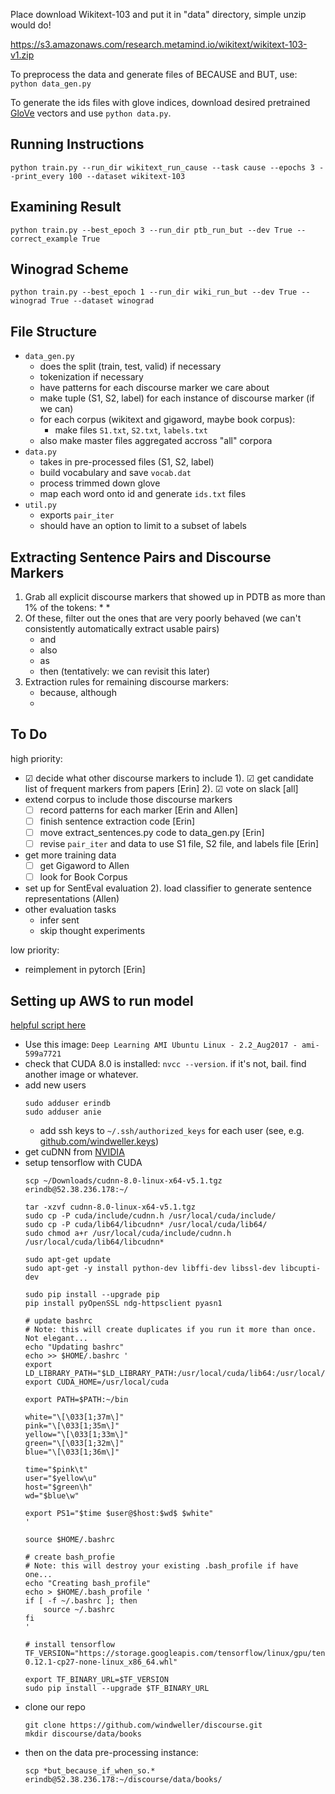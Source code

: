Place download Wikitext-103 and put it in "data" directory,
simple unzip would do!

https://s3.amazonaws.com/research.metamind.io/wikitext/wikitext-103-v1.zip

To preprocess the data and generate files of BECAUSE and BUT, use:
`python data_gen.py `

To generate the ids files with glove indices, download desired pretrained [GloVe](https://nlp.stanford.edu/projects/glove/) vectors and use `python data.py`.

## Running Instructions

```
python train.py --run_dir wikitext_run_cause --task cause --epochs 3 --print_every 100 --dataset wikitext-103
```

## Examining Result

```
python train.py --best_epoch 3 --run_dir ptb_run_but --dev True --correct_example True
```

## Winograd Scheme

```
python train.py --best_epoch 1 --run_dir wiki_run_but --dev True --winograd True --dataset winograd
```

## File Structure

* `data_gen.py`
	- does the split (train, test, valid) if necessary
	- tokenization if necessary
	- have patterns for each discourse marker we care about
	- make tuple (S1, S2, label) for each instance of discourse marker (if we can)
	- for each corpus (wikitext and gigaword, maybe book corpus):
		- make files `S1.txt`, `S2.txt`, `labels.txt`
	- also make master files aggregated accross "all" corpora
* `data.py`
	- takes in pre-processed files (S1, S2, label)
	- build vocabulary and save `vocab.dat`
	- process trimmed down glove
	- map each word onto id and generate `ids.txt` files
* `util.py`
	- exports `pair_iter`
	- should have an option to limit to a subset of labels

## Extracting Sentence Pairs and Discourse Markers

1. Grab all explicit discourse markers that showed up in PDTB as more than 1% of the tokens:
	* 
	*
2. Of these, filter out the ones that are very poorly behaved (we can't consistently automatically extract usable pairs)
	* and
	* also
	* as
	* then (tentatively: we can revisit this later)
3. Extraction rules for remaining discourse markers:
	* because, although
	* 

## To Do

high priority:

* ☑ decide what other discourse markers to include
   1). ☑ get candidate list of frequent markers from papers [Erin]
   2). ☑ vote on slack [all]
* extend corpus to include those discourse markers
   - ☐ record patterns for each marker [Erin and Allen]
   - ☐ finish sentence extraction code [Erin]
   - ☐ move extract_sentences.py code to data_gen.py [Erin]
   - ☐ revise `pair_iter` and data to use S1 file, S2 file, and labels file [Erin]
* get more training data
	- ☐ get Gigaword to Allen
	- ☐ look for Book Corpus
* set up for SentEval evaluation 
    2). load classifier to generate sentence representations (Allen)
* other evaluation tasks
    - infer sent
    - skip thought experiments

low priority:

* reimplement in pytorch [Erin]

## Setting up AWS to run model

[helpful script here](https://bitbucket.org/jhong1/azure-gpu-setup/src/4f736634c9a714fba988e664805c19cf4ca05508/gpu-setup-part2.sh?at=master&fileviewer=file-view-default)

* Use this image: `Deep Learning AMI Ubuntu Linux - 2.2_Aug2017 - ami-599a7721`
* check that CUDA 8.0 is installed: `nvcc --version`. if it's not, bail. find another image or whatever.
* add new users
	```
	sudo adduser erindb
	sudo adduser anie
	```
	* add ssh keys to `~/.ssh/authorized_keys` for each user (see, e.g. [github.com/windweller.keys](https://github.com/windweller.keys))
* get cuDNN from [NVIDIA](https://developer.nvidia.com/rdp/cudnn-download)
* setup tensorflow with CUDA
	```
	scp ~/Downloads/cudnn-8.0-linux-x64-v5.1.tgz erindb@52.38.236.178:~/

	tar -xzvf cudnn-8.0-linux-x64-v5.1.tgz
	sudo cp -P cuda/include/cudnn.h /usr/local/cuda/include/
	sudo cp -P cuda/lib64/libcudnn* /usr/local/cuda/lib64/
	sudo chmod a+r /usr/local/cuda/include/cudnn.h /usr/local/cuda/lib64/libcudnn*

	sudo apt-get update
	sudo apt-get -y install python-dev libffi-dev libssl-dev libcupti-dev

	sudo pip install --upgrade pip
	pip install pyOpenSSL ndg-httpsclient pyasn1

	# update bashrc
	# Note: this will create duplicates if you run it more than once. Not elegant...
	echo "Updating bashrc"
	echo >> $HOME/.bashrc '
	export LD_LIBRARY_PATH="$LD_LIBRARY_PATH:/usr/local/cuda/lib64:/usr/local/cuda/extras/CUPTI/lib64"
	export CUDA_HOME=/usr/local/cuda

	export PATH=$PATH:~/bin

	white="\[\033[1;37m\]"
	pink="\[\033[1;35m\]"
	yellow="\[\033[1;33m\]"
	green="\[\033[1;32m\]"
	blue="\[\033[1;36m\]"

	time="$pink\t"
	user="$yellow\u"
	host="$green\h"
	wd="$blue\w"

	export PS1="$time $user@$host:$wd$ $white"
	'

	source $HOME/.bashrc

	# create bash_profie
	# Note: this will destroy your existing .bash_profile if have one...
	echo "Creating bash_profile"
	echo > $HOME/.bash_profile '
	if [ -f ~/.bashrc ]; then
	    source ~/.bashrc
	fi
	'

	# install tensorflow
	TF_VERSION="https://storage.googleapis.com/tensorflow/linux/gpu/tensorflow_gpu-0.12.1-cp27-none-linux_x86_64.whl"

	export TF_BINARY_URL=$TF_VERSION
	sudo pip install --upgrade $TF_BINARY_URL
	```
* clone our repo
	```
	git clone https://github.com/windweller/discourse.git
	mkdir discourse/data/books
	```
* then on the data pre-processing instance:
	```
	scp *but_because_if_when_so.* erindb@52.38.236.178:~/discourse/data/books/
	```




